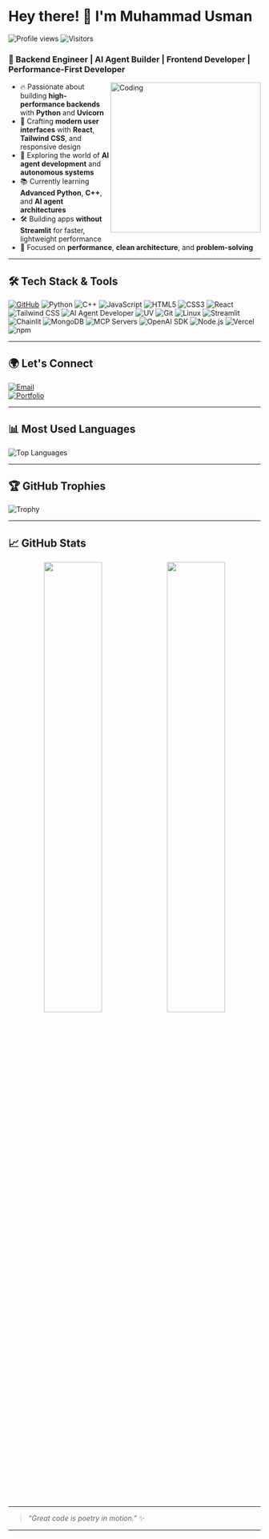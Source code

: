 # Hey there! 👋 I'm Muhammad Usman

![Profile views](https://komarev.com/ghpvc/?username=MuhammadUsmanGM&color=blue)
![Visitors](https://visitor-badge.laobi.icu/badge?page_id=MuhammadUsmanGM.MuhammadUsmanGM)


### 🚀 Backend Engineer | AI Agent Builder | Frontend Developer | Performance-First Developer



<img align="right" alt="Coding" width="300" src="https://cdn.dribbble.com/users/1059583/screenshots/4171367/coding-freak.gif" />

- 🔥 Passionate about building **high-performance backends** with **Python** and **Uvicorn**
- 🎨 Crafting **modern user interfaces** with **React**, **Tailwind CSS**, and responsive design
- 🧠 Exploring the world of **AI agent development** and **autonomous systems**
- 📚 Currently learning **Advanced Python**, **C++**, and **AI agent architectures**
- 🛠️ Building apps **without Streamlit** for faster, lightweight performance
- 🎯 Focused on **performance**, **clean architecture**, and **problem-solving**
---

## 🛠️ Tech Stack & Tools
[![GitHub](https://img.shields.io/badge/GitHub-Follow-181717?style=for-the-badge&logo=github)](https://github.com/MuhammadUsmanGM)
![Python](https://img.shields.io/badge/Python-3670A0?style=for-the-badge&logo=python&logoColor=white)
![C++](https://img.shields.io/badge/C++-00599C?style=for-the-badge&logo=cplusplus&logoColor=white)
![JavaScript](https://img.shields.io/badge/JavaScript-F7DF1E?style=for-the-badge&logo=javascript&logoColor=black)
![HTML5](https://img.shields.io/badge/HTML5-E34F26?style=for-the-badge&logo=html5&logoColor=white)
![CSS3](https://img.shields.io/badge/CSS3-1572B6?style=for-the-badge&logo=css3&logoColor=white)
![React](https://img.shields.io/badge/React-20232A?style=for-the-badge&logo=react&logoColor=61DAFB)
![Tailwind CSS](https://img.shields.io/badge/Tailwind_CSS-38B2AC?style=for-the-badge&logo=tailwind-css&logoColor=white)
![AI Agent Developer](https://img.shields.io/badge/AI%20Agent-Developer-8A2BE2?style=for-the-badge&logo=OpenAI&logoColor=white)
![UV](https://img.shields.io/badge/UV-High%20Performance-00BFA6?style=for-the-badge)
![Git](https://img.shields.io/badge/Git-F05032?style=for-the-badge&logo=git&logoColor=white)
![Linux](https://img.shields.io/badge/Linux-FCC624?style=for-the-badge&logo=linux&logoColor=black)
![Streamlit](https://img.shields.io/badge/Streamlit-FF4B4B?style=for-the-badge&logo=streamlit&logoColor=white)
![Chainlit](https://img.shields.io/badge/Chainlit-FF4B4B?style=for-the-badge)
![MongoDB](https://img.shields.io/badge/MongoDB-47A248?style=for-the-badge&logo=mongodb&logoColor=white)
![MCP Servers](https://img.shields.io/badge/MCP_Servers-5C2D91?style=for-the-badge&logo=protocolbuffers&logoColor=white)
![OpenAI SDK](https://img.shields.io/badge/OpenAI_SDK-412991?style=for-the-badge&logo=openai&logoColor=white)
![Node.js](https://img.shields.io/badge/Node.js-339933?style=for-the-badge&logo=nodedotjs&logoColor=white)
![Vercel](https://img.shields.io/badge/Vercel-000000?style=for-the-badge&logo=vercel&logoColor=white)
![npm](https://img.shields.io/badge/npm-CB3837?style=for-the-badge&logo=npm&logoColor=white)


---

## 🌍 Let's Connect
[![Email](https://img.shields.io/badge/Email-Reach%20Out-red?style=for-the-badge&logo=gmail)](mailto:muhammadusman5965etc@gmail.com)  
[![Portfolio](https://img.shields.io/badge/Portfolio-Visit%20Now-blue?style=for-the-badge&logo=vercel)](https://portfolio-ten-alpha-04swj5jcl3.vercel.app/)

---
## 📊 Most Used Languages

![Top Languages](https://github-readme-stats.vercel.app/api/top-langs/?username=MuhammadUsmanGM&theme=radical&layout=compact)

---

## 🏆 GitHub Trophies

![Trophy](https://github-profile-trophy.vercel.app/?username=MuhammadUsmanGM&theme=tokyonight&column=4&margin-w=15&margin-h=15&no-frame=true)


---


## 📈 GitHub Stats

<p align="center">
  <img src="https://github-readme-stats.vercel.app/api?username=MuhammadUsmanGM&show_icons=true&theme=tokyonight" width="48%" />
  <img src="https://github-readme-streak-stats-eight.vercel.app/?user=MuhammadUsmanGM&theme=tokyonight" width="48%" />
</p>



---


> _“Great code is poetry in motion.”_ ✨

---


